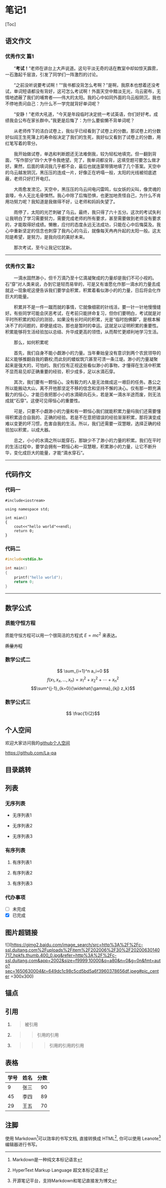 # 笔记1

[Toc]


## 语文作文



### 优秀作文 篇1
　　“**考试！**”老师在讲台上大声说道。这句平淡无奇的话在教室中却如惊天霹雳，一石激起千层浪，引发了同学们一阵激烈的讨论。

　　“之前没听说要考试啊！”“我书都没背怎么考啊？”是啊，我原本也想着还没考试，单词短语都没有背好，这可怎么考试啊！外面天空中黯淡无光，乌云密布，无情地遮蔽了我们的哺育者——伟大的太阳。我的心中如同外面的乌云般阴沉，我也不停地责问自己：为什么不一学完就背好单词呢？

　　“安静！”老师大吼道，“今天是年段临时决定统一考试英语，你们好好考。成绩我会公布在家长群中。”我更是后悔了：为什么要偷懒不背单词呢？

　　从老师传下的洁白试卷上，我似乎已经看到了试卷上的分数。那试卷上的分数好似阎王生死簿上的寿命般决定了我们的生死，我好似又看到了试卷上的分数，用红笔写着的零分。

　　我开始做试卷，单选和判断题还无法难倒我，较为轻松地填完。但一翻到背面，“写作部分”四个大字令我绝望。完了，我单词都没背，这填空题可要怎么做才好。果然，后面的填词我几乎都不会，最后也就连蒙带猜地填了几个答案。天空中的乌云越发阴沉，黑压压的连成一片，好像正在坍塌一般，太阳的光线被彻底遮蔽，老师只好打开电灯。

　　大雨愈发滂沱。天空中，黑压压的乌云间电闪雷鸣，似女妖的尖叫，像灵魂的哀嚎，令人无比毛骨悚然。我心中除了后悔恐惧，也更加地责怪自己，为什么不肯用功努力呢？我知道是我做得不好，让老师和妈妈失望了。

　　雨停了，太阳的光芒刺破了乌云。最终，我只得了六十五分。这次的考试失利让我明白了学习需要努力，需要完成老师的所有要求，甚至需要做到老师没有要求的，才能取得好成绩。懒散，应付的态度永远无法成功，只能在心中后悔莫及。我心中重新坚定的信念也刺穿了我内心的乌云，就像每天冉冉升起的太阳一般。这太阳是希望，是努力，是我向往的美好未来。

　　那次考试，至今让我记忆犹新。
　　
***

### 优秀作文 篇2
　　一滴水固然渺小，但千万滴乃至十亿滴凝聚成的力量却是我们不可小视的。石“穿”对人类来说，办到它是轻而易举的，可是又有谁愿化作那一滴水的力量去成就这一现象呢这便告诉我们要学会积累，积累着看似渺小的的力量，日后将会化作巨大的能量。

　　积累并不是一件一蹴而就的事情，它就像细密的针线活，要一针一针地慢慢缝好。有些同学可能会厌恶考试，在考前只能拼命复习，但你们要明白，考试就是对平时所积累的知识的测验，如果没有长时间的积累，光是“临时抱佛脚”，是根本解决不了的问题的，即便是成功，那也是暂时的幸运。这就足以证明积累的重要性。积累能够将生活经验加以总结、升华成更高的领悟，从而帮忙更顺利地学习生活。

　　那么，如何积累呢

　　首先，我们自身不能小觑渺小的力量。当年秦始皇没有意识到两个农民领导的起义能够推翻自我的霸权;而此刻的蝼蚁筑穴甚至可溃一条江堤。渺小的力量凝聚起来是强大的，可怕的。我们仅有正视这些看似渺小的事物，才懂得在生活中积累不显而易见却正确重要的经验，积少成多，足以水滴石穿。

　　其次，我们要有一颗恒心。没有毅力的人是无法做成这一艰巨的任务。愚公之所以能搬动大山，离不开他那坚定不移的信念和坚持不懈的决心。仅有那一颗充满毅力的恒心，才能日夜把那小小的水滴砸向石头，若是某一滴水半途而废，则无法成就“石穿”。这便可见得恒心的重要性。

　　可是，只要不小觑渺小的力量和有一颗恒心我们就能积累力量吗我们还需要懂得积累适合自我的、正确的经验。若是不在意把错误的经验渐渐积累，那将演变成难以变更的坏习惯，危害自我的生活。所以，我们还需要一双慧眼，选择正确的经验加以积累，以成大器。

　　总之，小小的水滴之所以能穿石，那缺少不了渺小的力量的积累。我们在平时的生活过程中，要学会拥有一颗恒心和一双慧眼，积累渺小的力量，让它不断升华，变化成巨大的能量，才能“滴水穿石”。
　　
***

## 代码作文

### 代码一


    #include<iostream>
    
    using namespace std;
    
    int mian()
    {  
        cout<<"hello world"<<endl;
        return 0;
    }

### 代码二
```c
#include<stdio.h>

int main()
{
    printf("hello world");
    return 0;
}
```

***

## 数学公式

### 质能守恒方程
质能守恒方程可以用一个很简洁的方程式 $E=mc^2$ 来表达。

~~质量方程~~

### 数学公式二

$$ \sum_{i=1}^n a_i=0 $$
$$f(x_1,x_x,\ldots,x_n) = x_1^2 + x_2^2 + \cdots + x_n^2 $$
$$\sum^{j-1}_{k=0}{\widehat{\gamma}_{kj} z_k}$$       

### 数学公式三
$$ \frac{1}{2}$$


## 个人空间


欢迎大家访问我的[github个人空间](https://github.com/La-pa "La-pa")

<https://github.com/La-pa>


## 目录跳转

## 列表

### 无序列表
*    无序列表1
+ 无序列表2
- 无序列表3

### 有序列表

1. 有序列表1

1. 有序列表2

3. 有序列表3

### 代办事项
* [ ] 未完成
* [x] 已完成 

## 图片超链接

![](https://gimg2.baidu.com/image_search/src=http%3A%2F%2Fc-ssl.duitang.com%2Fuploads%2Fitem%2F202006%2F30%2F20200630140717_hpkfs.thumb.400_0.jpg&refer=http%3A%2F%2Fc-ssl.duitang.com&app=2002&size=f9999,10000&q=a80&n=0&g=0n&fmt=auto?sec=1650630004&t=649dc1c98c5cd5bd5a6f3960378656df.jpeg#pic_center =300x300)


## 锚点


## 引用

1. >被引用
2. >>引用的引用
3. >>>引用的引用的引用

## 表格
学号|姓名|分数
:-|-|-:
9|张三|90
45|李四|89
29|王五|70


## 注脚
使用 Markdown[^1]可以效率的书写文档, 直接转换成 HTML[^2], 你可以使用 Leanote[^Le] 编辑器进行书写。
[^1]:Markdown是一种纯文本标记语言
[^2]:HyperText Markup Language 超文本标记语言
[^Le]:开源笔记平台，支持Markdown和笔记直接发为博文


